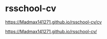 # rsschool-cv
https://Madmax141271.github.io/rsschool-cv/cv  

https://Madmax141271.github.io/rsschool-cv/